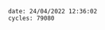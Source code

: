 

                date: 24/04/2022 12:36:02
                cycles: 79080

                         